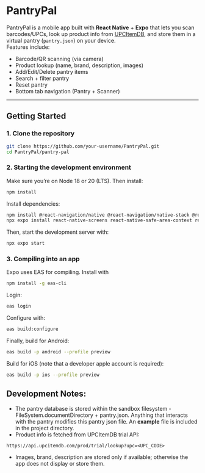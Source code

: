 # PantryPal

PantryPal is a mobile app built with **React Native** + **Expo** that lets you scan barcodes/UPCs, look up product info from [UPCItemDB](https://www.upcitemdb.com/), and store them in a virtual pantry (`pantry.json`) on your device.  
Features include:
- Barcode/QR scanning (via camera)
- Product lookup (name, brand, description, images)
- Add/Edit/Delete pantry items
- Search + filter pantry
- Reset pantry
- Bottom tab navigation (Pantry + Scanner)

---

## Getting Started

### 1. Clone the repository

```bash
git clone https://github.com/your-username/PantryPal.git
cd PantryPal/pantry-pal
```

### 2. Starting the development environment

Make sure you’re on Node 18 or 20 (LTS). Then install:

```bash
npm install
```

Install dependencies:

```bash
npm install @react-navigation/native @react-navigation/native-stack @react-navigation/bottom-tabs
npx expo install react-native-screens react-native-safe-area-context react-native-gesture-handler react-native-reanimated react-native-vector-icons
```

Then, start the development server with:

```bash
npx expo start
```

### 3. Compiling into an app

Expo uses EAS for compiling. Install with 

```bash
npm install -g eas-cli
```

Login:

```bash
eas login
```

Configure with:

```bash 
eas build:configure
```

Finally, build for Android:

```bash
eas build -p android --profile preview
```

Build for iOS (note that a developer apple account is required):
```bash
eas build -p ios --profile preview
```

## Development Notes:  

- The pantry database is stored within the sandbox filesystem - FileSystem.documentDirectory + pantry.json. Anything that interacts with the pantry modifies this pantry json file. An **example** file is included in the project directory.
- Product info is fetched from UPCItemDB trial API: 
```
https://api.upcitemdb.com/prod/trial/lookup?upc=<UPC_CODE>
```
- Images, brand, description are stored only if available; otherwise the app does not display or store them. 